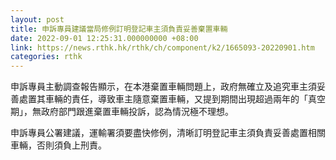 ```yaml
---
layout: post
title: 申訴專員建議當局修例訂明登記車主須負責妥善棄置車輛
date: 2022-09-01 12:25:31.000000000 +08:00
link: https://news.rthk.hk/rthk/ch/component/k2/1665093-20220901.htm
categories: rthk
---
```


申訴專員主動調查報告顯示，在本港棄置車輛問題上，政府無確立及追究車主須妥善處置其車輛的責任，導致車主隨意棄置車輛，又提到期間出現超過兩年的「真空期」，無政府部門跟進棄置車輛投訴，認為情況極不理想。

申訴專員公署建議，運輸署須要盡快修例，清晰訂明登記車主須負責妥善處置相關車輛，否則須負上刑責。
